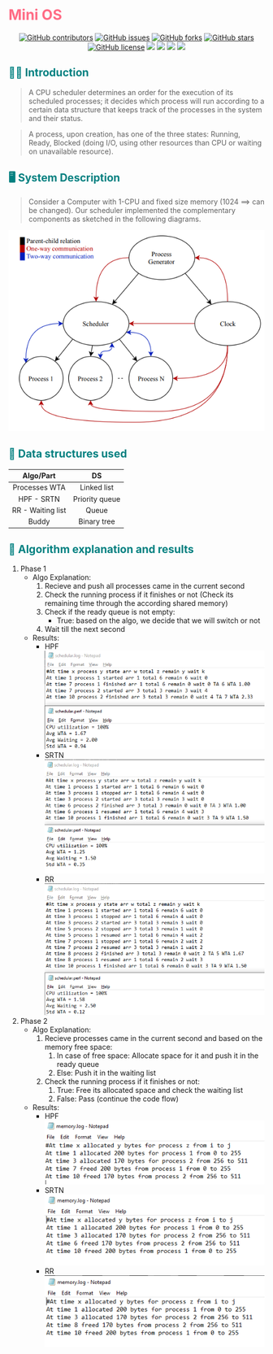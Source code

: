 # <font color='ff6c85 '>Mini OS</font>

<div align="center">
  
  [![GitHub contributors](https://img.shields.io/github/contributors/AdelRizq/mini-OS)](https://github.com/AdelRizq/mini-OS/contributors)
  [![GitHub issues](https://img.shields.io/github/issues/AdelRizq/mini-OS)](https://github.com/AdelRizq/mini-OS/issues)
  [![GitHub forks](https://img.shields.io/github/forks/AdelRizq/mini-OS)](https://github.com/AdelRizq/mini-OS/network)
  [![GitHub stars](https://img.shields.io/github/stars/AdelRizq/mini-OS)](https://github.com/AdelRizq/mini-OS/stargazers)
  [![GitHub license](https://img.shields.io/github/license/AdelRizq/mini-OS)](https://github.com/AdelRizq/mini-OS/blob/master/LICENSE)
  <img src="https://img.shields.io/github/languages/count/AdelRizq/mini-OS" />
  <img src="https://img.shields.io/github/languages/top/AdelRizq/mini-OS" />
  <img src="https://img.shields.io/github/languages/code-size/AdelRizq/mini-OS" />
  <img src="https://img.shields.io/github/issues-pr-raw/AdelRizq/mini-OS" />

</div>

## <font color='008080'>👨‍🎓 Introduction</font>

 > A CPU scheduler determines an order for the execution of its scheduled processes; it
 > decides which process will run according to a certain data structure that keeps track
 > of the processes in the system and their status.

 > A process, upon creation, has one of the three states: Running, Ready, Blocked (doing
> I/O, using other resources than CPU or waiting on unavailable resource).

## <font color='008080'>🖥 System Description</font>

> Consider a Computer with 1-CPU and fixed size memory (1024 ==> can be changed).
> Our scheduler implemented the complementary components as sketched in the following diagrams.

<div align='center'><img src="assets/diagram.png"></div>

## <font color='008080'>🛒 Data structures used</font>

|     Algo/Part     |       DS       |
|:-----------------:|:--------------:|
|   Processes WTA   |  Linked list   |
|    HPF - SRTN     | Priority queue |
| RR - Waiting list |     Queue      |
|       Buddy       |  Binary tree   |

## <font color='008080'>🧐 Algorithm explanation and results</font>

1. Phase 1
    - Algo Explanation:
        1. Recieve and push all processes came in the current second
        2. Check the running process if it finishes or not (Check its remaining time through the according shared memory)
        3. Check if the ready queue is not empty:
           - True: based on the algo, we decide that we will switch or not
        4. Wait till the next second
    - Results:
      - HPF
        <div align='center'><img src="assets/HPF_result_P1.png"></div>
      - SRTN
        <div align='center'><img src="assets/SRTN_result_P1.png"></div>
      - RR
        <div align='center'><img src="assets/RR_result_P1.png"></div>
2. Phase 2
    - Algo Explanation:
        1. Recieve processes came in the current second and based on the memory free space:
            1. In case of free space: Allocate space for it and push it in the ready queue
            2. Else: Push it in the waiting list
        2. Check the running process if it finishes or not:
            1. True: Free its allocated space and check the waiting list
            2. False: Pass (continue the code flow)
    - Results:
      - HPF
        <div align='center'><img src="assets/HPF_result_P2.png"></div>
      - SRTN
        <div align='center'><img src="assets/SRTN_result_P2.png"></div>
      - RR
        <div align='center'><img src="assets/RR_result_P2.png"></div>
